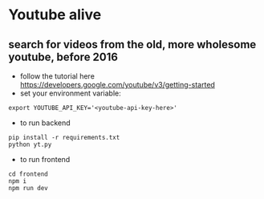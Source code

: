 # Youtube alive
## search for videos from the old, more wholesome youtube, before 2016

- follow the tutorial here https://developers.google.com/youtube/v3/getting-started
- set your environment variable:
```
export YOUTUBE_API_KEY='<youtube-api-key-here>'
```
- to run backend
```
pip install -r requirements.txt
python yt.py
```
- to run frontend
```
cd frontend
npm i
npm run dev
```
